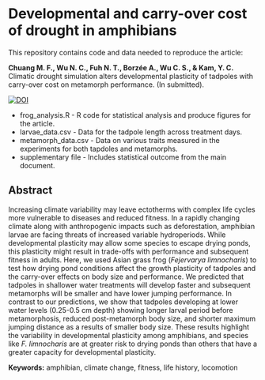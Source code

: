 # Developmental and carry-over cost of drought in amphibians
This repository contains code and data needed to reproduce the article:

**Chuang M. F., Wu N. C., Fuh N. T., Borzée A., Wu C. S., & Kam, Y. C.** Climatic drought simulation alters developmental plasticity of tadpoles with carry-over cost on metamorph performance. (In submitted).

[![DOI](https://zenodo.org/badge/205957472.svg)](https://zenodo.org/badge/latestdoi/205957472)

- frog_analysis.R - R code for statistical analysis and produce figures for the article.
- larvae_data.csv - Data for the tadpole length across treatment days.
- metamorph_data.csv - Data on various traits measured in the experiments for both tapdoles and metamorphs.
- supplementary file - Includes statistical outcome from the main document.

## Abstract
Increasing climate variability may leave ectotherms with complex life cycles more vulnerable to diseases and reduced fitness. In a rapidly changing climate along with anthropogenic impacts such as deforestation, amphibian larvae are facing threats of increased variable hydroperiods. While developmental plasticity may allow some species to escape drying ponds, this plasticity might result in trade-offs with performance and subsequent fitness in adults. Here, we used Asian grass frog (*Fejervarya limnocharis*) to test how drying pond conditions affect the growth plasticity of tadpoles and the carry-over effects on body size and performance. We predicted that tadpoles in shallower water treatments will develop faster and subsequent metamorphs will be smaller and have lower jumping performance. In contrast to our predictions, we show that tadpoles developing at lower water levels (0.25-0.5 cm depth) showing longer larval period before metamorphosis, reduced post-metamorph body size, and shorter maximum jumping distance as a results of smaller body size. These results highlight the variability in developmental plasticity among amphibians, and species like *F. limnocharis* are at greater risk to drying ponds than others that have a greater capacity for developmental plasticity.

**Keywords:** amphibian, climate change, fitness, life history, locomotion
